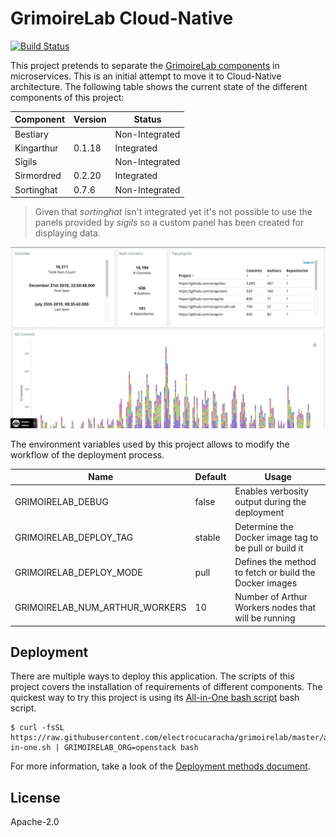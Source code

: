 # GrimoireLab Cloud-Native

[![Build Status](https://travis-ci.org/electrocucaracha/grimoirelab.png)](https://travis-ci.org/electrocucaracha/grimoirelab)

This project pretends to separate the [GrimoireLab components][1] in
microservices. This is an initial attempt to move it to Cloud-Native
architecture. The following table shows the current state of the
different components of this project:

| Component  | Version | Status         |
|------------|---------|----------------|
| Bestiary   |         | Non-Integrated |
| Kingarthur | 0.1.18  | Integrated     |
| Sigils     |         | Non-Integrated |
| Sirmordred | 0.2.20  | Integrated     |
| Sortinghat | 0.7.6   | Non-Integrated |

> Given that *sortinghat* isn't integrated yet it's not possible to
> use the panels provided by *sigils* so a custom panel has been
> created for displaying data.

![Dashboard](docs/src/img/kibiter_screenshot.png)

The environment variables used by this project allows to modify the
workflow of the deployment process.

| Name                           | Default | Usage                                                  |
|--------------------------------|---------|--------------------------------------------------------|
| GRIMOIRELAB_DEBUG              | false   | Enables verbosity output during the deployment         |
| GRIMOIRELAB_DEPLOY_TAG         | stable  | Determine the Docker image tag to be pull or build it  |
| GRIMOIRELAB_DEPLOY_MODE        | pull    | Defines the method to fetch or build the Docker images |
| GRIMOIRELAB_NUM_ARTHUR_WORKERS | 10      | Number of Arthur Workers nodes that will be running    |

## Deployment

There are multiple ways to deploy this application. The scripts
of this project covers the installation of requirements of different
components. The quickest way to try this project is using its
[All-in-One bash script](all-in-one.sh) bash script.

    $ curl -fsSL https://raw.githubusercontent.com/electrocucaracha/grimoirelab/master/all-in-one.sh | GRIMOIRELAB_ORG=openstack bash

For more information, take a look of the [Deployment methods document](docs/src/deployment.rst).

## License

Apache-2.0

[1]: https://chaoss.github.io/grimoirelab-tutorial/basics/components.html#components

